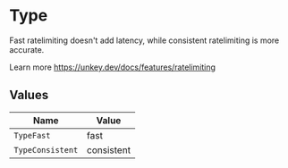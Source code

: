 # Type

Fast ratelimiting doesn't add latency, while consistent ratelimiting is more accurate.

Learn more
<https://unkey.dev/docs/features/ratelimiting>


## Values

| Name             | Value            |
| ---------------- | ---------------- |
| `TypeFast`       | fast             |
| `TypeConsistent` | consistent       |